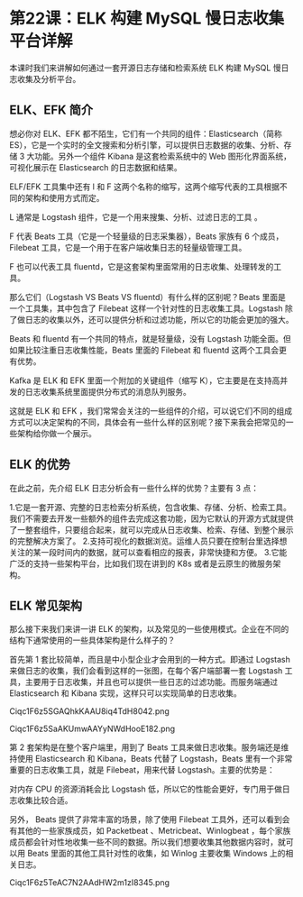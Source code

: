 # 第22课：ELK 构建 MySQL 慢日志收集平台详解

本课时我们来讲解如何通过一套开源日志存储和检索系统 ELK 构建 MySQL 慢日志收集及分析平台。

## ELK、EFK 简介
想必你对 ELK、EFK 都不陌生，它们有一个共同的组件：Elasticsearch（简称ES），它是一个实时的全文搜索和分析引擎，可以提供日志数据的收集、分析、存储 3 大功能。另外一个组件 Kibana 是这套检索系统中的 Web 图形化界面系统，可视化展示在 Elasticsearch 的日志数据和结果。

ELF/EFK 工具集中还有 l 和 F 这两个名称的缩写，这两个缩写代表的工具根据不同的架构和使用方式而定。

L 通常是 Logstash 组件，它是一个用来搜集、分析、过滤日志的工具 。

F 代表 Beats 工具（它是一个轻量级的日志采集器），Beats 家族有 6 个成员，Filebeat 工具，它是一个用于在客户端收集日志的轻量级管理工具。

F 也可以代表工具 fluentd，它是这套架构里面常用的日志收集、处理转发的工具。

那么它们（Logstash VS Beats VS fluentd）有什么样的区别呢？Beats 里面是一个工具集，其中包含了 Filebeat 这样一个针对性的日志收集工具。Logstash 除了做日志的收集以外，还可以提供分析和过滤功能，所以它的功能会更加的强大。

Beats 和 fluentd 有一个共同的特点，就是轻量级，没有 Logstash 功能全面。但如果比较注重日志收集性能，Beats 里面的 Filebeat 和 fluentd 这两个工具会更有优势。

Kafka 是 ELK 和 EFK 里面一个附加的关键组件（缩写 K），它主要是在支持高并发的日志收集系统里面提供分布式的消息队列服务。

这就是 ELK 和 EFK ，我们常常会关注的一些组件的介绍，可以说它们不同的组成方式可以决定架构的不同，具体会有一些什么样的区别呢？接下来我会把常见的一些架构给你做一个展示。

## ELK 的优势

在此之前，先介绍 ELK 日志分析会有一些什么样的优势？主要有 3 点：

1.它是一套开源、完整的日志检索分析系统，包含收集、存储、分析、检索工具。我们不需要去开发一些额外的组件去完成这套功能，因为它默认的开源方式就提供了一整套组件，只要组合起来，就可以完成从日志收集、检索、存储、到整个展示的完整解决方案了。
2.支持可视化的数据浏览。运维人员只要在控制台里选择想关注的某一段时间内的数据，就可以查看相应的报表，非常快捷和方便。
3.它能广泛的支持一些架构平台，比如我们现在讲到的 K8s 或者是云原生的微服务架构。

## ELK 常见架构

那么接下来我们来讲一讲 ELK 的架构，以及常见的一些使用模式。企业在不同的结构下通常使用的一些具体架构是什么样子的？

首先第 1 套比较简单，而且是中小型企业才会用到的一种方式。即通过 Logstash 来做日志的收集，我们会看到这样的一张图，在每个客户端部署一套 Logstash 工具，主要用于日志收集，并且也可以提供一些日志的过滤功能。而服务端通过 Elasticsearch 和 Kibana 实现，这样只可以实现简单的日志收集。


Ciqc1F6z5SGAQhkKAAU8iq4TdH8042.png

Ciqc1F6z5SaAKUmwAAYyNWdHooE182.png

第 2 套架构是在整个客户端里，用到了 Beats 工具来做日志收集。服务端还是维持使用 Elasticsearch 和 Kibana，Beats 代替了 Logstash，Beats 里有一个非常重要的日志收集工具，就是 Filebeat，用来代替 Logstash。主要的优势是：

对内存 CPU 的资源消耗会比 Logstash 低，所以它的性能会更好，专门用于做日志收集比较合适。

另外， Beats 提供了非常丰富的场景，除了使用 Filebeat 工具外，还可以看到会有其他的一些家族成员，如 Packetbeat 、Metricbeat、Winlogbeat ，每个家族成员都会针对性地收集一些不同的数据。所以我们想要收集其他数据内容时，就可以用 Beats 里面的其他工具针对性的收集，如 Winlog 主要收集 Windows 上的相关日志。

Ciqc1F6z5TeAC7N2AAdHW2m1zI8345.png
